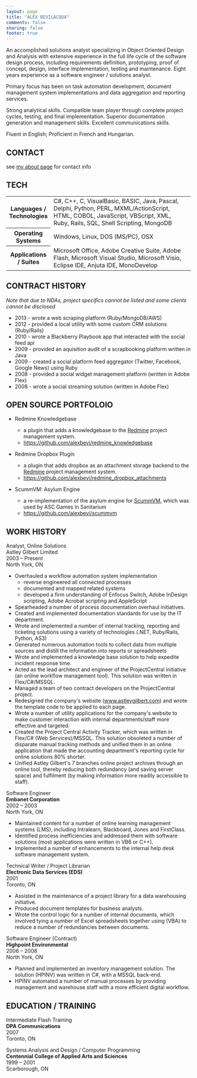 ```yaml
---
layout: page
title: "ALEX BEVILACQUA"
comments: false
sharing: false
footer: true
---
```


An accomplished solutions analyst specializing in Object Oriented Design and Analysis with extensive experience in the full life cycle of the software design process, including requirements definition, prototyping, proof of concept, design, interface implementation, testing and maintenance. Eight years experience as a software engineer / solutions analyst. 

Primary focus has been on task automation development, document management system implementations and data aggregation and reporting services.

Strong analytical skills. Compatible team player through complete project cycles, testing, and final implementation. Superior documentation generation and management skills. Excellent communications skills.

Fluent in English; Proficient in French and Hungarian.

## CONTACT

see [my about page](/about) for contact info

## TECH

<table cellpadding="5" cellspacing="5">
  <tr>
    <th width="100px">Languages / Technologies</th>
    <td>C#, C++, C, VisualBasic, BASIC, Java, Pascal, Delphi, Python, PERL, 
MXML/ActionScript, HTML, COBOL, JavaScript, VBScript, XML, Ruby, Rails, SQL, 
Shell Scripting, MongoDB</td>
  </tr>
  <tr>
    <th>Operating Systems</th>
    <td>Windows, Linux, DOS (MS/PC), OSX</td>
  </tr>
  <tr>
    <th>Applications / Suites</th>
    <td>Microsoft Office, Adobe Creative Suite, Adobe Flash, Microsoft Visual Studio, 
Microsoft Visio, Eclipse IDE, Anjuta IDE, MonoDevelop</td>
  </tr>
</table>

## CONTRACT HISTORY

_Note that due to NDAs, project specifics cannot be listed and some clients cannot be disclosed_

* 2013 - wrote a web scraping platform (Ruby/MongoDB/AWS)
* 2012 - provided a local utility with some custom CRM solutions (Ruby/Rails)
* 2010 - wrote a Blackberry Playbook app that interacted with the social feed api
* 2009 - provided an aquisition audit of a scrapbooking platform written in Java
* 2009 - created a social platform feed aggregator (Twitter, Facebook, Google News) using Ruby
* 2008 - provided a social widget management platform (written in Adobe Flex)
* 2008 - wrote a social streaming solution (written in Adobe Flex)

## OPEN SOURCE PORTFOLOIO

* Redmine Knowledgebase
    * a plugin that adds a knowledgebase to the [Redmine](http://www.redmine.org) project management system.
    * https://github.com/alexbevi/redmine_knowledgebase

* Redmine Dropbox Plugin
    * a plugin that adds dropbox as an attachment storage backend to the [Redmine](http://www.redmine.org) project management system.
    * https://github.com/alexbevi/redmine_dropbox_attachments

* ScummVM: Asylum Engine
    * a re-implementation of the asylum engine for [ScummVM](http://scummvm.org), which was used by ASC Games in Sanitarium
    * https://github.com/alexbevi/scummvm


## WORK HISTORY

Analyst, Online Solutions<br>
Astley Gilbert Limited<br>
2003 – Present<br>
North York, ON

* Overhauled a workflow automation system implementation
    * reverse engineered all connected processes
    * documented and mapped related systems
    * developed a firm understanding of Enfocus Switch, Adobe InDesign scripting, Adobe Acrobat scripting and AppleScript
* Spearheaded a number of process documentation overhaul initiatives.
* Created and implemented documentation standards for use by the IT department.
* Wrote and implemented a number of internal tracking, reporting and ticketing solutions using a variety of technologies (.NET, Ruby/Rails, Python, AS3)
* Generated numerous automation tools to collect data from multiple sources and distill the information into reports or spreadsheets
* Wrote and implemented a knowledge base solution to help expedite incident response time.
* Acted as the lead architect and engineer of the ProjectCentral initiative (an online workflow management tool). This solution was written in Flex/C#/MSSQL.
* Managed a team of two contract developers on the ProjectCentral project.
* Redesigned the company's website (www.astleygilbert.com) and wrote the template code to be
applied to each page.
* Wrote a number of utility applications for the company's website to make customer interaction with internal departments/staff more effective and targeted.
* Created the Project Central Activity Tracker, which was written in Flex/C# (Web Services)/MSSQL. This solution obsoleted a number of disparate manual tracking methods and unified them in an online application that made the accounting department's reporting cycle for online solutions 80% shorter.
* Unified Astley Gilbert's 7 branches online project archives through an online tool, thereby reducing both redundancy (and saving server space) and fulfilment (by making information more readily accessible to staff).

Software Engineer<br>
**Embanet Corporation**<br>
2002 – 2003<br>
North York, ON

* Maintained content for a number of online learning management systems (LMS), including Intralearn, Blackboard, Jones and FirstClass.
* Identified process inefficiencies and addressed them with software solutions (most applications were written in VB6 or C++).
* Implemented a number of enhancements to the internal help desk software management system.


Technical Writer / Project Librarian<br>
**Electronic Data Services (EDS)**<br>
2001<br>
Toronto, ON<br>

* Assisted in the maintenance of a project library for a data warehousing initiative.
* Produced document templates for business analysts.
* Wrote the control logic for a number of internal documents, which involved tying a number of Excel spreadsheets together using (VBA) to reduce a number of redundancies between documents.


Software Engineer (Contract)<br>
**Highpoint Environmental**<br>
2006 – 2008<br>
North York, ON

* Planned and implemented an inventory management solution. The solution (HPINV) was written in C#, with a MSSQL back-end. 
* HPINV automated a number of manual processes by providing management and warehouse staff with a more efficient digital workflow.

## EDUCATION / TRAINING

Intermediate Flash Training<br>
**DPA Communications**<br>
2007<br>
Toronto, ON

Systems Analysis and Design / Computer Programming<br>
**Centennial College of Applied Arts and Sciences**<br>
1999 – 2001<br>
Scarborough, ON